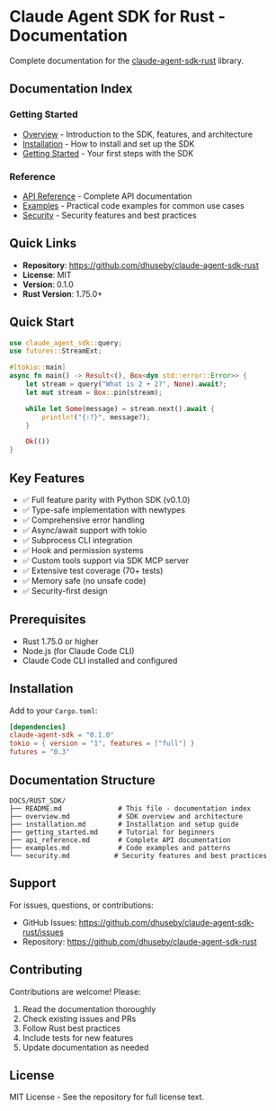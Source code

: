 # Claude Agent SDK for Rust - Documentation

Complete documentation for the [claude-agent-sdk-rust](https://github.com/dhuseby/claude-agent-sdk-rust) library.

## Documentation Index

### Getting Started
- [Overview](./overview.md) - Introduction to the SDK, features, and architecture
- [Installation](./installation.md) - How to install and set up the SDK
- [Getting Started](./getting_started.md) - Your first steps with the SDK

### Reference
- [API Reference](./api_reference.md) - Complete API documentation
- [Examples](./examples.md) - Practical code examples for common use cases
- [Security](./security.md) - Security features and best practices

## Quick Links

- **Repository**: https://github.com/dhuseby/claude-agent-sdk-rust
- **License**: MIT
- **Version**: 0.1.0
- **Rust Version**: 1.75.0+

## Quick Start

```rust
use claude_agent_sdk::query;
use futures::StreamExt;

#[tokio::main]
async fn main() -> Result<(), Box<dyn std::error::Error>> {
    let stream = query("What is 2 + 2?", None).await?;
    let mut stream = Box::pin(stream);

    while let Some(message) = stream.next().await {
        println!("{:?}", message?);
    }

    Ok(())
}
```

## Key Features

- ✅ Full feature parity with Python SDK (v0.1.0)
- ✅ Type-safe implementation with newtypes
- ✅ Comprehensive error handling
- ✅ Async/await support with tokio
- ✅ Subprocess CLI integration
- ✅ Hook and permission systems
- ✅ Custom tools support via SDK MCP server
- ✅ Extensive test coverage (70+ tests)
- ✅ Memory safe (no unsafe code)
- ✅ Security-first design

## Prerequisites

- Rust 1.75.0 or higher
- Node.js (for Claude Code CLI)
- Claude Code CLI installed and configured

## Installation

Add to your `Cargo.toml`:

```toml
[dependencies]
claude-agent-sdk = "0.1.0"
tokio = { version = "1", features = ["full"] }
futures = "0.3"
```

## Documentation Structure

```
DOCS/RUST_SDK/
├── README.md              # This file - documentation index
├── overview.md            # SDK overview and architecture
├── installation.md        # Installation and setup guide
├── getting_started.md     # Tutorial for beginners
├── api_reference.md       # Complete API documentation
├── examples.md            # Code examples and patterns
└── security.md           # Security features and best practices
```

## Support

For issues, questions, or contributions:
- GitHub Issues: https://github.com/dhuseby/claude-agent-sdk-rust/issues
- Repository: https://github.com/dhuseby/claude-agent-sdk-rust

## Contributing

Contributions are welcome! Please:
1. Read the documentation thoroughly
2. Check existing issues and PRs
3. Follow Rust best practices
4. Include tests for new features
5. Update documentation as needed

## License

MIT License - See the repository for full license text.
